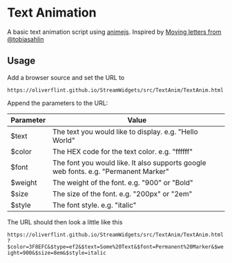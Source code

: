 # Text Animation

A basic text animation script using [animejs](https://animejs.com/). Inspired by [Moving letters from @tobiasahlin](https://tobiasahlin.com/moving-letters/)

## Usage

Add a browser source and set the URL to

`https://oliverflint.github.io/StreamWidgets/src/TextAnim/TextAnim.html`

Append the parameters to the URL:

| Parameter | Value                                                                               |
| --------- | ----------------------------------------------------------------------------------- |
| \$text    | The text you would like to display. e.g. "Hello World"                              |
| \$color   | The HEX code for the text color. e.g. "ffffff"                                      |
| \$font    | The font you would like. It also supports google web fonts. e.g. "Permanent Marker" |
| \$weight  | The weight of the font. e.g. "900" or "Bold"                                        |
| \$size    | The size of the font. e.g. "200px" or "2em"                                         |
| \$style   | The font style. e.g. "italic"                                                       |

The URL should then look a little like this

`https://oliverflint.github.io/StreamWidgets/src/TextAnim/TextAnim.html?$color=3F8EFC&$type=ef2&$text=Some%20Text&$font=Permanent%20Marker&$weight=900&$size=8em&$style=italic`
